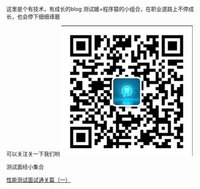 这里是个有技术，有成长的blog
测试媛+程序猿的小组合，在职业道路上不停成长，也会停下细细琢磨

可以关注关一下我们哟
![img.png](picture/img.png)

测试面经小集合

[性能测试面试通关篇（一）](https://github.com/tongli24471-maker/TT-Technology-collection/issues/1)